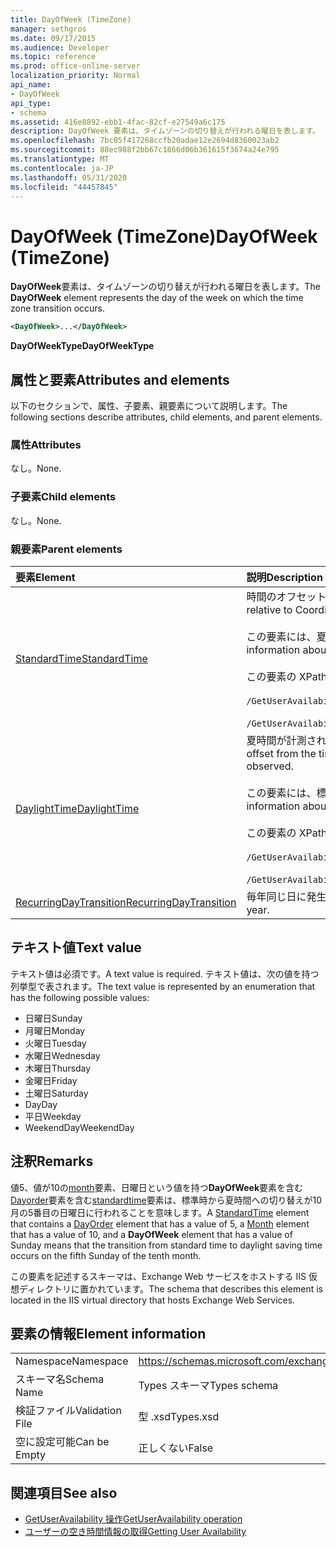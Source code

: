 ```yaml
---
title: DayOfWeek (TimeZone)
manager: sethgros
ms.date: 09/17/2015
ms.audience: Developer
ms.topic: reference
ms.prod: office-online-server
localization_priority: Normal
api_name:
- DayOfWeek
api_type:
- schema
ms.assetid: 416e8892-ebb1-4fac-82cf-e27549a6c175
description: DayOfWeek 要素は、タイムゾーンの切り替えが行われる曜日を表します。
ms.openlocfilehash: 7bc05f417268ccfb20adae12e2694d8360023ab2
ms.sourcegitcommit: 88ec988f2bb67c1866d06b361615f3674a24e795
ms.translationtype: MT
ms.contentlocale: ja-JP
ms.lasthandoff: 05/31/2020
ms.locfileid: "44457845"
---
```

# <a name="dayofweek-timezone"></a><span data-ttu-id="5f04f-103">DayOfWeek (TimeZone)</span><span class="sxs-lookup"><span data-stu-id="5f04f-103">DayOfWeek (TimeZone)</span></span>

<span data-ttu-id="5f04f-104">**DayOfWeek**要素は、タイムゾーンの切り替えが行われる曜日を表します。</span><span class="sxs-lookup"><span data-stu-id="5f04f-104">The **DayOfWeek** element represents the day of the week on which the time zone transition occurs.</span></span> 
  
```xml
<DayOfWeek>...</DayOfWeek>
```

<span data-ttu-id="5f04f-105">**DayOfWeekType**</span><span class="sxs-lookup"><span data-stu-id="5f04f-105">**DayOfWeekType**</span></span>

## <a name="attributes-and-elements"></a><span data-ttu-id="5f04f-106">属性と要素</span><span class="sxs-lookup"><span data-stu-id="5f04f-106">Attributes and elements</span></span>

<span data-ttu-id="5f04f-107">以下のセクションで、属性、子要素、親要素について説明します。</span><span class="sxs-lookup"><span data-stu-id="5f04f-107">The following sections describe attributes, child elements, and parent elements.</span></span>
  
### <a name="attributes"></a><span data-ttu-id="5f04f-108">属性</span><span class="sxs-lookup"><span data-stu-id="5f04f-108">Attributes</span></span>

<span data-ttu-id="5f04f-109">なし。</span><span class="sxs-lookup"><span data-stu-id="5f04f-109">None.</span></span>
  
### <a name="child-elements"></a><span data-ttu-id="5f04f-110">子要素</span><span class="sxs-lookup"><span data-stu-id="5f04f-110">Child elements</span></span>

<span data-ttu-id="5f04f-111">なし。</span><span class="sxs-lookup"><span data-stu-id="5f04f-111">None.</span></span>
  
### <a name="parent-elements"></a><span data-ttu-id="5f04f-112">親要素</span><span class="sxs-lookup"><span data-stu-id="5f04f-112">Parent elements</span></span>

|<span data-ttu-id="5f04f-113">**要素**</span><span class="sxs-lookup"><span data-stu-id="5f04f-113">**Element**</span></span>|<span data-ttu-id="5f04f-114">**説明**</span><span class="sxs-lookup"><span data-stu-id="5f04f-114">**Description**</span></span>|
|:-----|:-----|
|[<span data-ttu-id="5f04f-115">StandardTime</span><span class="sxs-lookup"><span data-stu-id="5f04f-115">StandardTime</span></span>](standardtime.md) <br/> | <span data-ttu-id="5f04f-116">時間のオフセット (協定世界時 (UTC) を基準として、 [Bias (utc)](bias-utc.md)要素で表される) を表します。</span><span class="sxs-lookup"><span data-stu-id="5f04f-116">Represents an offset from the time relative to Coordinated Universal Time (UTC) represented by the [Bias (UTC)](bias-utc.md) element.</span></span><br/><br/><span data-ttu-id="5f04f-117">この要素には、夏時間が計測される地域で夏時間から標準時への切り替えに関する情報も含まれます。</span><span class="sxs-lookup"><span data-stu-id="5f04f-117">This element also contains information about the transition to standard time from daylight saving time in regions where daylight saving time is observed.</span></span><br/><br/><span data-ttu-id="5f04f-118">この要素の XPath 式は次のとおりです。</span><span class="sxs-lookup"><span data-stu-id="5f04f-118">The following are the XPath expressions to this element:</span></span><br/><br/>`/GetUserAvailabilityResponse/FreeBusyResponseArray/FreeBusyResponse/FreeBusyView/WorkingHours/TimeZone/StandardTime`<br/><br/>`/GetUserAvailabilityRequest/TimeZone/StandardTime` <br/> |
|[<span data-ttu-id="5f04f-119">DaylightTime</span><span class="sxs-lookup"><span data-stu-id="5f04f-119">DaylightTime</span></span>](daylighttime.md) <br/> | <span data-ttu-id="5f04f-120">夏時間が計測される地域で、 [Bias (utc)](bias-utc.md)要素によって表される utc を基準とした時刻からのオフセットを表します。</span><span class="sxs-lookup"><span data-stu-id="5f04f-120">Represents an offset from the time relative to UTC represented by the [Bias (UTC)](bias-utc.md) element in regions where daylight saving time is observed.</span></span><br/><br/><span data-ttu-id="5f04f-121">この要素には、標準時から夏時間への切り替えが行われるタイミングに関する情報も含まれています。</span><span class="sxs-lookup"><span data-stu-id="5f04f-121">This element also contains information about when the transition to daylight saving time from standard time occurs.</span></span><br/><br/><span data-ttu-id="5f04f-122">この要素の XPath 式は次のとおりです。</span><span class="sxs-lookup"><span data-stu-id="5f04f-122">The following are the XPath expressions to this element:</span></span><br/><br/>`/GetUserAvailabilityResponse/FreeBusyResponseArray/FreeBusyResponse/FreeBusyView/WorkingHours/TimeZone/DaylightTime`<br/><br/>`/GetUserAvailabilityRequest/TimeZone/DaylightTime` <br/> |
|[<span data-ttu-id="5f04f-123">RecurringDayTransition</span><span class="sxs-lookup"><span data-stu-id="5f04f-123">RecurringDayTransition</span></span>](recurringdaytransition.md) <br/> |<span data-ttu-id="5f04f-124">毎年同じ日に発生するタイムゾーンの切り替えを表します。</span><span class="sxs-lookup"><span data-stu-id="5f04f-124">Represents a time zone transition that occurs on the same day each year.</span></span>  <br/> |
   
## <a name="text-value"></a><span data-ttu-id="5f04f-125">テキスト値</span><span class="sxs-lookup"><span data-stu-id="5f04f-125">Text value</span></span>

<span data-ttu-id="5f04f-126">テキスト値は必須です。</span><span class="sxs-lookup"><span data-stu-id="5f04f-126">A text value is required.</span></span> <span data-ttu-id="5f04f-127">テキスト値は、次の値を持つ列挙型で表されます。</span><span class="sxs-lookup"><span data-stu-id="5f04f-127">The text value is represented by an enumeration that has the following possible values:</span></span>
  
- <span data-ttu-id="5f04f-128">日曜日</span><span class="sxs-lookup"><span data-stu-id="5f04f-128">Sunday</span></span>    
- <span data-ttu-id="5f04f-129">月曜日</span><span class="sxs-lookup"><span data-stu-id="5f04f-129">Monday</span></span>    
- <span data-ttu-id="5f04f-130">火曜日</span><span class="sxs-lookup"><span data-stu-id="5f04f-130">Tuesday</span></span>    
- <span data-ttu-id="5f04f-131">水曜日</span><span class="sxs-lookup"><span data-stu-id="5f04f-131">Wednesday</span></span>    
- <span data-ttu-id="5f04f-132">木曜日</span><span class="sxs-lookup"><span data-stu-id="5f04f-132">Thursday</span></span>    
- <span data-ttu-id="5f04f-133">金曜日</span><span class="sxs-lookup"><span data-stu-id="5f04f-133">Friday</span></span>    
- <span data-ttu-id="5f04f-134">土曜日</span><span class="sxs-lookup"><span data-stu-id="5f04f-134">Saturday</span></span>    
- <span data-ttu-id="5f04f-135">Day</span><span class="sxs-lookup"><span data-stu-id="5f04f-135">Day</span></span>    
- <span data-ttu-id="5f04f-136">平日</span><span class="sxs-lookup"><span data-stu-id="5f04f-136">Weekday</span></span>   
- <span data-ttu-id="5f04f-137">WeekendDay</span><span class="sxs-lookup"><span data-stu-id="5f04f-137">WeekendDay</span></span>
    
## <a name="remarks"></a><span data-ttu-id="5f04f-138">注釈</span><span class="sxs-lookup"><span data-stu-id="5f04f-138">Remarks</span></span>

<span data-ttu-id="5f04f-139">値5、値が10の[month](month.md)要素、日曜日という値を持つ**DayOfWeek**要素を含む[Dayorder](dayorder.md)要素を含む[standardtime](standardtime.md)要素は、標準時から夏時間への切り替えが10月の5番目の日曜日に行われることを意味します。</span><span class="sxs-lookup"><span data-stu-id="5f04f-139">A [StandardTime](standardtime.md) element that contains a [DayOrder](dayorder.md) element that has a value of 5, a [Month](month.md) element that has a value of 10, and a **DayOfWeek** element that has a value of Sunday means that the transition from standard time to daylight saving time occurs on the fifth Sunday of the tenth month.</span></span> 
  
<span data-ttu-id="5f04f-140">この要素を記述するスキーマは、Exchange Web サービスをホストする IIS 仮想ディレクトリに置かれています。</span><span class="sxs-lookup"><span data-stu-id="5f04f-140">The schema that describes this element is located in the IIS virtual directory that hosts Exchange Web Services.</span></span>
  
## <a name="element-information"></a><span data-ttu-id="5f04f-141">要素の情報</span><span class="sxs-lookup"><span data-stu-id="5f04f-141">Element information</span></span>

|||
|:-----|:-----|
|<span data-ttu-id="5f04f-142">Namespace</span><span class="sxs-lookup"><span data-stu-id="5f04f-142">Namespace</span></span>  <br/> |https://schemas.microsoft.com/exchange/services/2006/types  <br/> |
|<span data-ttu-id="5f04f-143">スキーマ名</span><span class="sxs-lookup"><span data-stu-id="5f04f-143">Schema Name</span></span>  <br/> |<span data-ttu-id="5f04f-144">Types スキーマ</span><span class="sxs-lookup"><span data-stu-id="5f04f-144">Types schema</span></span>  <br/> |
|<span data-ttu-id="5f04f-145">検証ファイル</span><span class="sxs-lookup"><span data-stu-id="5f04f-145">Validation File</span></span>  <br/> |<span data-ttu-id="5f04f-146">型 .xsd</span><span class="sxs-lookup"><span data-stu-id="5f04f-146">Types.xsd</span></span>  <br/> |
|<span data-ttu-id="5f04f-147">空に設定可能</span><span class="sxs-lookup"><span data-stu-id="5f04f-147">Can be Empty</span></span>  <br/> |<span data-ttu-id="5f04f-148">正しくない</span><span class="sxs-lookup"><span data-stu-id="5f04f-148">False</span></span>  <br/> |
   
## <a name="see-also"></a><span data-ttu-id="5f04f-149">関連項目</span><span class="sxs-lookup"><span data-stu-id="5f04f-149">See also</span></span>

- [<span data-ttu-id="5f04f-150">GetUserAvailability 操作</span><span class="sxs-lookup"><span data-stu-id="5f04f-150">GetUserAvailability operation</span></span>](getuseravailability-operation.md)
- [<span data-ttu-id="5f04f-151">ユーザーの空き時間情報の取得</span><span class="sxs-lookup"><span data-stu-id="5f04f-151">Getting User Availability</span></span>](https://msdn.microsoft.com/library/d4133fcb-9b0f-4e6b-aadf-a389da83516a%28Office.15%29.aspx)

